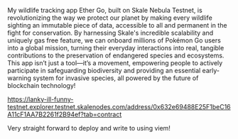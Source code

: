 My wildlife tracking app Ether Go, built on Skale Nebula Testnet, is revolutionizing the way we protect our planet by making every wildlife sighting an immutable piece of data, accessible to all and permanent in the fight for conservation. By harnessing Skale's incredible scalability and uniquely gas free feature, we can onboard millions of Pokémon Go users into a global mission, turning their everyday interactions into real, tangible contributions to the preservation of endangered species and ecosystems. This app isn’t just a tool—it’s a movement, empowering people to actively participate in safeguarding biodiversity and providing an essential early-warning system for invasive species, all powered by the future of blockchain technology!

https://lanky-ill-funny-testnet.explorer.testnet.skalenodes.com/address/0x632e69488E25F1beC16A11cF1AA7B2261f2B94ef?tab=contract

Very straight forward to deploy and write to using viem!